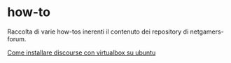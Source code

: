 # how-to

Raccolta di varie how-tos inerenti il contenuto dei repository di netgamers-forum.

[Come installare discourse con virtualbox su ubuntu](Guida-install-discourse-over-VB.md)
